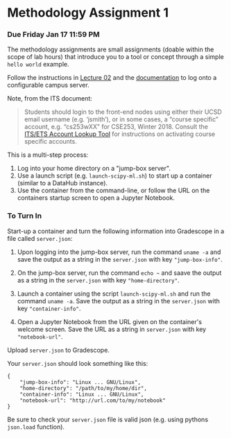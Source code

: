 # Methodology Assignment 1

### Due Friday Jan 17 11:59 PM

The methodology assignments are small assignments (doable within the
scope of lab hours) that introduce you to a tool or concept through a
simple `hello world` example.

Follow the instructions in [Lecture
02](https://github.com/afraenkel/DSC180A-DS-Methodology/blob/master/week02/Lecture%2002.pdf)
and the [documentation](http://go.ucsd.edu/2CZladZ) to log onto a
configurable campus server.

Note, from the ITS document:
> Students should login to the front-end nodes using either their UCSD
email username (e.g. ‘jsmith’), or in some cases, a “course specific”
account, e.g. “cs253wXX" for CSE253, Winter 2018. Consult the [ITS/ETS
Account Lookup
Tool](https://www.google.com/url?q=https://sdacs.ucsd.edu/~icc/index.php&sa=D&ust=1579049815630000)
for instructions on activating course specific accounts.

This is a multi-step process:
1. Log into your home directory on a "jump-box server".
2. Use a launch script (e.g. `launch-scipy-ml.sh`) to start up a
   container (similar to a DataHub instance).
3. Use the container from the command-line, or follow the URL on the
   containers startup screen to open a Jupyter Notebook.
   
### To Turn In

Start-up a container and turn the following information into
Gradescope in a file called `server.json`:

1. Upon logging into the jump-box server, run the command `uname -a`
   and save the output as a string in the `server.json` with key
   `"jump-box-info"`.
   
2. On the jump-box server, run the command `echo ~` and saave the
   output as a string in the `server.json` with key
   `"home-directory"`.
   
3. Launch a container using the script `launch-scipy-ml.sh` and run
   the command `uname -a`. Save the output as a string in the `server.json` with key
   `"container-info"`.

4. Open a Jupyter Notebook from the URL given on the container's
   welcome screen. Save the URL as a string in `server.json` with key
   `"notebook-url"`.

Upload `server.json` to Gradescope.

Your `server.json` should look something like this:

```
{
    "jump-box-info": "Linux ... GNU/Linux",
    "home-directory": "/path/to/my/home/dir",
    "container-info": "Linux ... GNU/Linux",
    "notebook-url": "http://url.com/to/my/notebook"
}
```

Be sure to check your `server.json` file is valid json (e.g. using
pythons `json.load` function).
